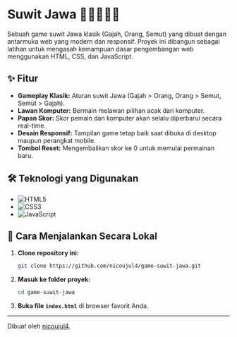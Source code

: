 # Suwit Jawa 🐘🆚🧍🆚🐜

Sebuah game suwit Jawa klasik (Gajah, Orang, Semut) yang dibuat dengan antarmuka web yang modern dan responsif. Proyek ini dibangun sebagai latihan untuk mengasah kemampuan dasar pengembangan web menggunakan HTML, CSS, dan JavaScript.

## ✨ Fitur

* **Gameplay Klasik:** Aturan suwit Jawa (Gajah > Orang, Orang > Semut, Semut > Gajah).
* **Lawan Komputer:** Bermain melawan pilihan acak dari komputer.
* **Papan Skor:** Skor pemain dan komputer akan selalu diperbarui secara real-time.
* **Desain Responsif:** Tampilan game tetap baik saat dibuka di desktop maupun perangkat mobile.
* **Tombol Reset:** Mengembalikan skor ke 0 untuk memulai permainan baru.

## 🛠️ Teknologi yang Digunakan

* ![HTML5](https://img.shields.io/badge/HTML5-E34F26?style=for-the-badge&logo=html5&logoColor=white)
* ![CSS3](https://img.shields.io/badge/CSS3-1572B6?style=for-the-badge&logo=css3&logoColor=white)
* ![JavaScript](https://img.shields.io/badge/JavaScript-F7DF1E?style=for-the-badge&logo=javascript&logoColor=black)

## 🚀 Cara Menjalankan Secara Lokal

1.  **Clone repository ini:**
    ```bash
    git clone https://github.com/nicoujul4/game-suwit-jawa.git
    ```
2.  **Masuk ke folder proyek:**
    ```bash
    cd game-suwit-jawa
    ```
3.  **Buka file `index.html`** di browser favorit Anda.

---
Dibuat oleh [nicoujul4](https://github.com/nicoujul4).
